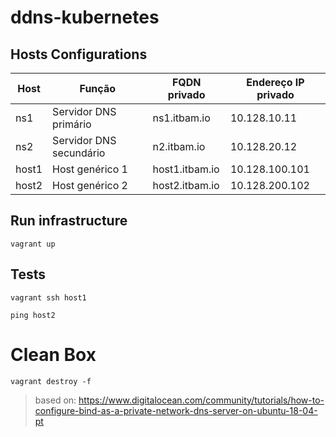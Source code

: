 # ddns-kubernetes

## Hosts Configurations

|Host 	|Função 	                |FQDN privado 	        |Endereço IP privado
|-      |-                          |-                      |-
|ns1 	|Servidor DNS primário 	    |ns1.itbam.io 	        |10.128.10.11
|ns2 	|Servidor DNS secundário    |n2.itbam.io 	        |10.128.20.12
|host1 	|Host genérico 1 	        |host1.itbam.io 	    |10.128.100.101
|host2 	|Host genérico 2 	        |host2.itbam.io 	    |10.128.200.102

## Run infrastructure

```
vagrant up
```

## Tests

```
vagrant ssh host1
```

```
ping host2
```

# Clean Box

```
vagrant destroy -f
```

> based on: https://www.digitalocean.com/community/tutorials/how-to-configure-bind-as-a-private-network-dns-server-on-ubuntu-18-04-pt